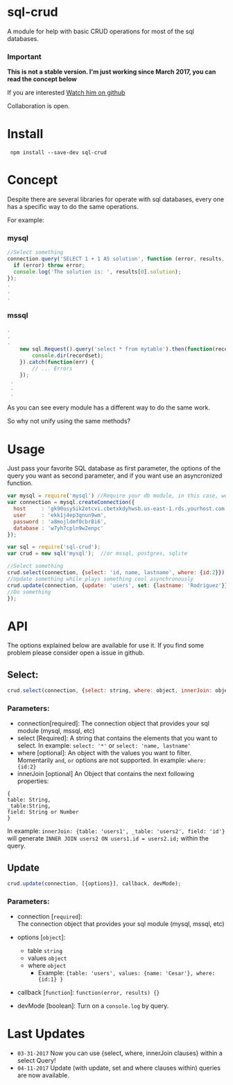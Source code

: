 # sql-crud    
A module for help with basic CRUD operations for most of the sql databases.
    

### Important    

**This is not a stable version. I'm just working since March 2017, you can read the concept below**    

If you are interested [Watch him on github](https://github.com/cesarodriguez4/sql-crud)      
  
Collaboration is open.

# Install
`` npm install --save-dev sql-crud``

# Concept
Despite there are several libraries for operate with sql databases, every one has a specific way to do the same operations.    

For example:

### mysql
```javascript 
//Select something
connection.query('SELECT 1 + 1 AS solution', function (error, results, fields) {
  if (error) throw error;
  console.log('The solution is: ', results[0].solution);
});
.
.
.

```

### mssql
```javascript
.
.
.
    new sql.Request().query('select * from mytable').then(function(recordset) {
        console.dir(recordset);
    }).catch(function(err) {
        // ... Errors
    });
 .
 .
 .

```
As you can see every module has a different way to do the same work.    

So why not unify using the same methods?

# Usage
Just pass your favorite SQL database as first parameter, the options of the query you want as second parameter, and if you want use an asyncronized  function.

```javascript
var mysql = require('mysql') //Require your db module, in this case, we're using mysql.
var connection = mysql.createConnection({
  host     : 'gk90usy5ik2otcvi.cbetxkdyhwsb.us-east-1.rds.yourhost.com',
  user     : 'ekk1j4ep3qnun9wm',
  password : 'a8mojldmf0cbr8i6',
  database : 'w7yh7cpln9w2enpc'
});

var sql = require('sql-crud');
var crud = new sql('mysql');  //or mssql, postgres, sqlite

//Select something
crud.select(connection, {select: 'id, name, lastname', where: {id:2}});
//Update something while plays something cool asynchronously
crud.update(connection, {update: 'users', set: {lastname: 'Rodriguez'}}, function(error, results) {
//Do something
});

```
# API
The options explained below are available for use it. If you find some problem please consider open a issue in github.
## Select:
```javascript
crud.select(connection, {select: string, where: object, innerJoin: object}, callback, devMode );
```
### Parameters:
- connection[required]:
The connection object that provides your sql module (mysql, mssql, etc)
- select [Required]: 
A string that contains the elements that you want to select.
In example:
``select: '*'`` or ``select: 'name, lastname'``
- where [optional]:
An object with the values you want to filter. Momentarily `and`, `or` options are not supported.
In example:
``where: {id:2}``
- innerJoin [optional]
An Object that contains the next following properties:
```
{
table: String, 
_table:String, 
field: String or Number
}
```
In example: 
``innerJoin: {table: 'users1', _table: 'users2', field: 'id'}``    
will generate ``INNER JOIN users2 ON users1.id = users2.id;`` within the query.


## Update
```javascript
crud.update(connection, [{options}], callback, devMode);
```

### Parameters:
 - connection [``required``]:    
The connection object that provides your sql module (mysql, mssql, etc)
- options [``object``]:
  - table ``string``
  - values ``object`` 
  - where ``object`` 
    - Example: `` {table: 'users', values: {name: 'Cesar'}, where: {id:1} } ``
   
- callback [``function``]: ``function(error, results) {}`` 
- devMode [boolean]: Turn on a ``console.log`` by query.
 


# Last Updates    
- ``03-31-2017`` Now you can use {select, where, innerJoin clauses} within a select Query!    
- ``04-11-2017`` Update  (with update, set and where clauses within) queries are now available.
